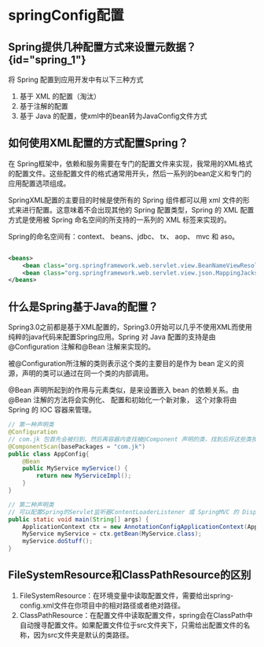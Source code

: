 # springConfig配置

## Spring提供几种配置方式来设置元数据？ {id="spring_1"}
将 Spring 配置到应用开发中有以下三种方式
1. 基于 XML 的配置（淘汰）
2. 基于注解的配置
3. 基于 Java 的配置，使xml中的bean转为JavaConfig文件方式

## 如何使用XML配置的方式配置Spring？
在 Spring框架中，依赖和服务需要在专门的配置文件来实现，我常用的XML格式的配置文件。这些配置文件的格式通常用开头，然后一系列的bean定义和专门的应用配置选项组成。

SpringXML配置的主要目的时候是使所有的 Spring 组件都可以用 xml 文件的形式来进行配置。这意味着不会出现其他的 Spring 配置类型，Spring 的 XML 配置方式是使用被 Spring 命名空间的所支持的一系列的 XML 标签来实现的。  

Spring的命名空间有：context、 beans、jdbc、 tx、 aop、 mvc 和 aso。

```xml

<beans>
    <bean class="org.springframework.web.servlet.view.BeanNameViewResolver"/>
    <bean class="org.springframework.web.servlet.view.json.MappingJackson2JsonView"/> 
</beans>

```

## 什么是Spring基于Java的配置？
Spring3.0之前都是基于XML配置的，Spring3.0开始可以几乎不使用XML而使用纯粹的java代码来配置Spring应用。Spring 对 Java 配置的支持是由@Configuration 注解和@Bean 注解来实现的。 

被@Configuration所注解的类则表示这个类的主要目的是作为 bean 定义的资源，声明的类可以通过在同一个类的内部调用。

@Bean 声明所起到的作用与元素类似，是来设置嵌入 bean 的依赖关系。由@Bean 注解的方法将会实例化、 配置和初始化一个新对象， 这个对象将由 Spring 的 IOC 容器来管理。  

```Java
// 第一种声明类
@Configuration
// com.jk 包首先会被扫到，然后再容器内查找被@Component 声明的类，找到后将这些类按照 SringBean 定义进行注册。
@ComponentScan(basePackages = "com.jk")
public class AppConfig{
    @Bean
    public MyService myService() {
        return new MyServiceImpl();
    }
}

// 第二种声明类
// 可以配置Spring的Servlet监听器ContentLoaderListener 或 SpringMVC 的 DispatcherServlet。
public static void main(String[] args) {
    ApplicationContext ctx = new AnnotationConfigApplicationContext(AppConfig.class);
    MyService myService = ctx.getBean(MyService.class);
    myService.doStuff();
}

```


## FileSystemResource和ClassPathResource的区别
1. FileSystemResource：在环境变量中读取配置文件，需要给出spring-config.xml文件在你项目中的相对路径或者绝对路径。
2. ClassPathResource：在配置文件中读取配置文件，spring会在ClassPath中自动搜寻配置文件。如果配置文件位于src文件夹下，只需给出配置文件的名称，因为src文件夹是默认的类路径。
